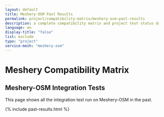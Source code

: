 ```yaml
---
layout: default
title: Meshery-OSM Past Results
permalink: project/compatibility-matrix/meshery-osm-past-results
description: a complete compatibility matrix and project test status dashboard.
language: en
display-title: "false"
list: exclude
type: "project"
service-mesh: "meshery-osm"
---
```


# Meshery Compatibility Matrix

## Meshery-OSM Integration Tests

This page shows all the integration test run on Meshery-OSM in the past.

{% include past-results.html %}